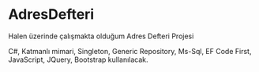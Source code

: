 # AdresDefteri

Halen üzerinde çalışmakta olduğum Adres Defteri Projesi

C#, Katmanlı mimari, Singleton, Generic Repository, Ms-Sql, EF Code First, JavaScript, JQuery, Bootstrap kullanılacak.
